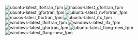  ![ubuntu-latest_lfortran_fpm](https://img.shields.io/badge/ubuntu--latest_lfortran_fpm-failing-red) ![macos-latest_gfortran_fpm](https://img.shields.io/badge/macos--latest_gfortran_fpm-passing-brightgreen) ![ubuntu-latest_gfortran_fpm](https://img.shields.io/badge/ubuntu--latest_gfortran_fpm-passing-brightgreen) ![ubuntu-latest_nvfortran_fpm](https://img.shields.io/badge/ubuntu--latest_nvfortran_fpm-passing-brightgreen) ![macos-latest_lfortran_fpm](https://img.shields.io/badge/macos--latest_lfortran_fpm-failing-red) ![ubuntu-latest_ifx_fpm](https://img.shields.io/badge/ubuntu--latest_ifx_fpm-passing-brightgreen) ![windows-latest_lfortran_fpm](https://img.shields.io/badge/windows--latest_lfortran_fpm-failing-red) ![windows-latest_ifx_fpm](https://img.shields.io/badge/windows--latest_ifx_fpm-passing-brightgreen) ![windows-latest_gfortran_fpm](https://img.shields.io/badge/windows--latest_gfortran_fpm-passing-brightgreen) ![ubuntu-latest_flang-new_fpm](https://img.shields.io/badge/ubuntu--latest_flang--new_fpm-failing-red) ![windows-latest_flang-new_fpm](https://img.shields.io/badge/windows--latest_flang--new_fpm-failing-red)

